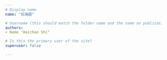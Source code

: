 ```yaml
---
# Display name
name: "石海超"

# Username (this should match the folder name and the name on publications)
authors:
- Name "Haichao Shi"

# Is this the primary user of the site?
superuser: false

---
```

